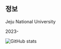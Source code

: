

## 정보

Jeju National University

2023-



![GitHub stats](https://github-readme-stats.vercel.app/api?username=Junhyeok2004dec&show_icons=true)




